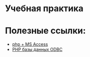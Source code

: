 # Учебная практика

# Полезные ссылки:
- [php + MS Access](https://php.ru/forum/threads/php-ms-access.79730/)
- [PHP базы данных ODBC](http://www.w3big.com/ru/php/php-db-odbc.html#gsc.tab=0)
